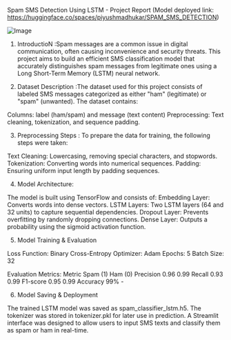 Spam SMS Detection Using LSTM - Project Report  (Model deployed link: https://huggingface.co/spaces/piyushmadhukar/SPAM_SMS_DETECTION)

![Image](https://github.com/user-attachments/assets/cc0fd669-033b-4bdf-b021-b3af0dd9fb5a)

1. IntroductioN :Spam messages are a common issue in digital communication, often causing inconvenience and security threats. This project aims to build an efficient SMS classification model that accurately distinguishes spam messages from legitimate ones using a Long Short-Term Memory (LSTM) neural network.

2. Dataset Description :The dataset used for this project consists of labeled SMS messages categorized as either "ham" (legitimate) or "spam" (unwanted). The dataset contains:

Columns: label (ham/spam) and message (text content)
Preprocessing: Text cleaning, tokenization, and sequence padding.

3. Preprocessing Steps : To prepare the data for training, the following steps were taken:

Text Cleaning: Lowercasing, removing special characters, and stopwords.
Tokenization: Converting words into numerical sequences.
Padding: Ensuring uniform input length by padding sequences.

4. Model Architecture:

The model is built using TensorFlow and consists of:
Embedding Layer: Converts words into dense vectors.
LSTM Layers: Two LSTM layers (64 and 32 units) to capture sequential dependencies.
Dropout Layer: Prevents overfitting by randomly dropping connections.
Dense Layer: Outputs a probability using the sigmoid activation function.

5. Model Training & Evaluation

Loss Function: Binary Cross-Entropy
Optimizer: Adam
Epochs: 5
Batch Size: 32

Evaluation Metrics:
Metric        Spam (1)  Ham (0)
Precision     0.96      0.99
Recall        0.93      0.99
F1-score      0.95      0.99
Accuracy      99%        -

6. Model Saving & Deployment

The trained LSTM model was saved as spam_classifier_lstm.h5.
The tokenizer was stored in tokenizer.pkl for later use in prediction.
A Streamlit interface was designed to allow users to input SMS texts and classify them as spam or ham in real-time.
